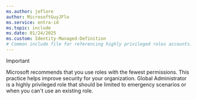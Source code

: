 ```yaml
---
ms.author: joflore
author: MicrosoftGuyJFlo
ms.service: entra-id
ms.topic: include
ms.date: 01/24/2025
ms.custom: Identity-Managed-Definition
# Common include file for referencing highly privileged roles accounts.
---
```


> [!IMPORTANT]
> Microsoft recommends that you use roles with the fewest permissions. This practice helps improve security for your organization. Global Administrator is a highly privileged role that should be limited to emergency scenarios or when you can't use an existing role.
